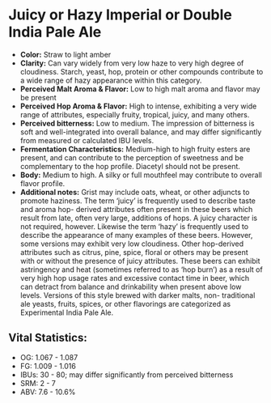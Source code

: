 # Juicy or Hazy Imperial or Double India Pale Ale

- **Color:** Straw to light amber
- **Clarity:** Can vary widely from very low haze to very high degree of cloudiness. Starch, yeast, hop, protein or other compounds contribute to a wide range of hazy appearance within this category.
- **Perceived Malt Aroma & Flavor:** Low to high malt aroma and flavor may be present
- **Perceived Hop Aroma & Flavor:** High to intense, exhibiting a very wide range of attributes, especially fruity, tropical, juicy, and many others.
- **Perceived bitterness:** Low to medium. The impression of bitterness is soft and well-integrated into overall balance, and may differ significantly from measured or calculated IBU levels.
- **Fermentation Characteristics:** Medium-high to high fruity esters are present, and can contribute to the perception of sweetness and be complementary to the hop profile. Diacetyl should not be present.
- **Body:** Medium to high. A silky or full mouthfeel may contribute to overall flavor profile.
- **Additional notes:** Grist may include oats, wheat, or other adjuncts to promote haziness. The term ‘juicy’ is frequently used to describe taste and aroma hop- derived attributes often present in these beers which result from late, often very large, additions of hops. A juicy character is not required, however. Likewise the term ‘hazy’ is frequently used to describe the appearance of many examples of these beers. However, some versions may exhibit very low cloudiness. Other hop-derived attributes such as citrus, pine, spice, floral or others may be present with or without the presence of juicy attributes. These beers can exhibit astringency and heat (sometimes referred to as ‘hop burn’) as a result of very high hop usage rates and excessive contact time in beer, which can detract from balance and drinkability when present above low levels. Versions of this style brewed with darker malts, non- traditional ale yeasts, fruits, spices, or other flavorings are categorized as Experimental India Pale Ale.

## Vital Statistics:

- OG: 1.067 - 1.087
- FG: 1.009 - 1.016
- IBUs: 30 - 80; may differ significantly from perceived bitterness
- SRM: 2 - 7
- ABV: 7.6 - 10.6% 
